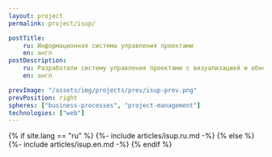 ```yaml
---
layout: project
permalink: project/isup/

postTitle:
    ru: Информационная система управления проектами
    en: англ
postDescription:
    ru: Разработали систему управления проектами с визуализацией и обновляемой информацией более чем по 30 проектам
    en: англ

prevImage: "/assets/img/projects/prev/isup-prev.png"
prevPosition: right
spheres: ["business-processes", "project-management"]
technologies: ["web"]
---
```


{% if site.lang == "ru" %}
{%- include articles/isup.ru.md -%}
{% else %}
{%- include articles/isup.en.md -%}
{% endif %}
